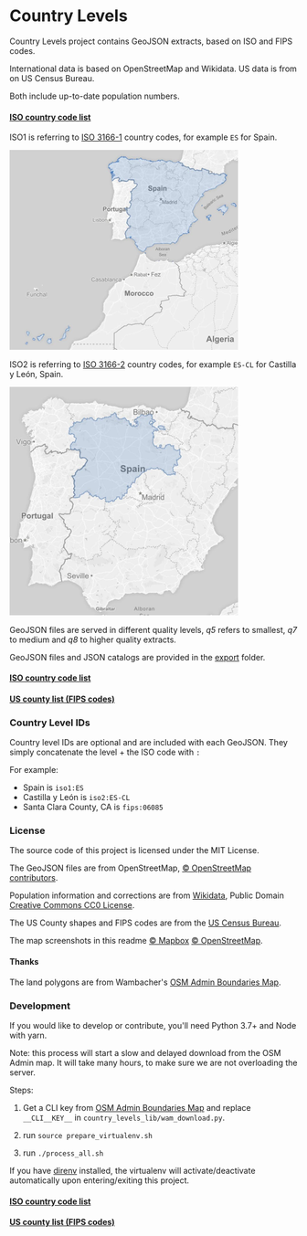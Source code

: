 # Country Levels

Country Levels project contains GeoJSON extracts, based on ISO and FIPS codes. 

International data is based on OpenStreetMap and Wikidata. US data is from on US Census Bureau.

Both include up-to-date population numbers.

#### [ISO country code list](docs/iso1_list.md)

ISO1 is referring to [ISO 3166-1](https://en.wikipedia.org/wiki/ISO_3166-1) country codes, for example `ES` for Spain.

<img src="docs/assets/es_resize.jpg" width="400">

ISO2 is referring to [ISO 3166-2](https://en.wikipedia.org/wiki/ISO_3166-2) country codes, for example `ES-CL` for Castilla y León, Spain.

<img src="docs/assets/cl_resize.jpg" width="400">

GeoJSON files are served in different quality levels, *q5* refers to smallest, *q7* to medium and *q8* to higher quality extracts.

GeoJSON files and JSON catalogs are provided in the [export](export) folder.


#### [ISO country code list](docs/iso1_list.md)
#### [US county list (FIPS codes)](docs/fips_list.md)

### Country Level IDs

Country level IDs are optional and are included with each GeoJSON. They simply concatenate the level + the ISO code with `:`

For example:

- Spain is `iso1:ES` 
- Castilla y León is `iso2:ES-CL`
- Santa Clara County, CA is `fips:06085`


### License

The source code of this project is licensed under the MIT License.

The GeoJSON files are from OpenStreetMap, [© OpenStreetMap contributors](https://www.openstreetmap.org/copyright).

Population information and corrections are from [Wikidata](https://www.wikidata.org/wiki/Wikidata:Main_Page), Public Domain [Creative Commons CC0 License](https://creativecommons.org/publicdomain/zero/1.0/).

The US County shapes and FIPS codes are from the [US Census Bureau](https://www.census.gov/geographies/mapping-files/time-series/geo/carto-boundary-file.html).



The map screenshots in this readme [© Mapbox](https://www.mapbox.com/about/maps/) [© OpenStreetMap](https://openstreetmap.org/about/).



#### Thanks

The land polygons are from Wambacher's [OSM Admin Boundaries Map](https://wambachers-osm.website/boundaries/).



### Development

If you would like to develop or contribute, you'll need Python 3.7+ and Node with yarn.

Note: this process will start a slow and delayed download from the OSM Admin map. It will take many hours, to make sure we are not overloading the server.

Steps:

1. Get a CLI key from [OSM Admin Boundaries Map](https://wambachers-osm.website/boundaries/) and replace `__CLI__KEY__` in `country_levels_lib/wam_download.py`.

1. run `source prepare_virtualenv.sh`
2. run `./process_all.sh`

If you have [direnv](https://direnv.net/) installed, the virtualenv will activate/deactivate automatically upon entering/exiting this project.

#### [ISO country code list](docs/iso1_list.md)
#### [US county list (FIPS codes)](docs/fips_list.md)